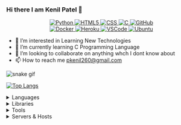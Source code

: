### Hi there I am Kenil Patel 👋

<div align="center">
  <div>
    <a href="https://python.org/" target="_blank">
      <img
        src="https://img.icons8.com/fluency/58/000000/python.png"
        alt="Python"
        width="52"
        height="50"
      />
    </a>
     <a href="https://developer.mozilla.org/en-US/docs/Glossary/HTML5" target="_blank">
      <img
        src="https://img.icons8.com/color/58/000000/html-5--v1.png"
        alt="HTML5"
        width="52"
        height="50"
      />
    </a>
    <a href="https://developer.mozilla.org/en-US/docs/Web/CSS" target="_blank">
      <img
        src="https://img.icons8.com/color/58/000000/css3.png"
        alt="CSS"
        width="52"
        height="50"
      />
    </a>  
    <a href="https://www.cprogramming.com/" target="_blank">
      <img
        src="https://img.icons8.com/color/50/000000/c-programming.png"
        alt="C"
        width="52"
        height="50"
      />
    </a>
    <a href="https://github.com" target="_blank">
      <img
        src="https://img.icons8.com/material-outlined/58/000000/github.png"
        alt="GitHub"
        width="52"
        height="50"
      />
    </a>
  </div>
    <a href="https://docker.com" target="_blank">
      <img
        src="https://img.icons8.com/color/50/000000/docker.png"
        alt="Docker"
        width="52"
        height="50"
      />
    </a>
    <a href="https://heroku.com" target="_blank">
      <img
        src="https://img.icons8.com/color/58/000000/heroku.png"
        alt="Heroku"
        width="52"
        height="48"
      />
    </a>
    <a href="https://code.visualstudio.com" target="_blank">
      <img
        src="https://img.icons8.com/color/59/000000/visual-studio-code-2019.png"
        alt="VSCode"
        width="54"
        height="50"
      />
    </a>
    <a href="https://ubuntu.com" target="_blank">
      <img
        src="https://img.icons8.com/color/58/000000/ubuntu--v1.png"
        alt="Ubuntu"
        width="52"
        height="52"
      />
    </a>
  </div>
 </div>
 
- 👀 I’m interested in Learning New Technologies
- 🌱 I’m currently learning C Programming Language
- 💞️ I’m looking to collaborate on anything whch I dont know about
- 📫 How to reach me pkenil260@gmail.com

![snake gif](https://web.archive.org/web/20220612152338/https://raw.githubusercontent.com/missemily2022/missemily2022/output/github-contribution-grid-snake.svg)


[![Top Langs](https://github-readme-stats.vercel.app/api/top-langs/?username=missemily2022)](https://github.com/missemily2022)

</details>

<details>
    <summary>Languages</summary>
    <br/>
<p align="left"> <a href="https://www.cprogramming.com/" target="_blank"> <img src="https://img.icons8.com/color/50/000000/c-programming.png" alt="bash" width="40" height="40"/> </a> <a href="https://www.w3.org/html/ target="_blank"> <img src="https://raw.githubusercontent.com/devicons/devicon/master/icons/html5/html5-original-wordmark.svg" alt="html5" width="40" height="40"/> </a> <a href="https://developer.mozilla.org/en-US/docs/Web/CSS" target="_blank"> <img src="https://img.icons8.com/color/58/000000/css3.png" alt="css" width="40" height="40"/> </a> <a href="https://www.python.org" target="_blank"> <img src="https://raw.githubusercontent.com/devicons/devicon/master/icons/python/python-original.svg" alt="python" width="40" height="40"/> </a> </p>

</details>

<details>
    <summary>Libraries</summary>
    <br/>
<p align="left"> <a href="https://github.com/pyrogram/pyrogram" target="_blank"> <img src="https://avatars.githubusercontent.com/u/34474300?s=200&v=4" alt="pyrogram" width="50" height="50"/> </a> </p>

</details>

<!-- <details>
    <summary>Fav Databases</summary>
    <br/>
<p align="left"> <a href="https://www.mongodb.com/" target="_blank"> <img src="https://raw.githubusercontent.com/devicons/devicon/master/icons/mongodb/mongodb-original-wordmark.svg" alt="mongodb" width="40" height="40"/> </a> <a href="https://www.mysql.com/" target="_blank"> <img src="https://raw.githubusercontent.com/devicons/devicon/master/icons/mysql/mysql-original-wordmark.svg" alt="mysql" width="40" height="40"/> </a> <a href="https://www.postgresql.org" target="_blank"> <img src="https://raw.githubusercontent.com/devicons/devicon/master/icons/postgresql/postgresql-original-wordmark.svg" alt="postgresql" width="40" height="40"/> </a> </p>

</details> -->

<details>
    <summary>Tools</summary>
    <br/>
<p align="left"> <a href="https://www.docker.com/" target="_blank"> <img src="https://raw.githubusercontent.com/devicons/devicon/master/icons/docker/docker-original-wordmark.svg" alt="docker" width="40" height="40"/> </a> <a href="https://code.visualstudio.comb" target="_blank"> <img src="https://img.icons8.com/color/59/000000/visual-studio-code-2019.png" alt="vcsode" width="40" height="40"/> </a> </p>

</details>

<details>
    <summary>Servers & Hosts</summary>
    <br/>
<p align="left"> <a href="https://github.com/" target="_blank"> <img src="https://github.com/devicons/devicon/raw/master/icons/github/github-original-wordmark.svg" alt="github" width="40" height="40"/> <a href="https://www.oracle.com/in/cloud/" target="_blank"> <img src="https://img.icons8.com/color/58/000000/oracle-logo.png" alt="oracle" width="45" height="45"/> </a>  </a> <a href="https://aws.amazon.com" target="_blank"> <img src="https://github.com/Thomas-George-T/Thomas-George-T/raw/master/assets/aws.svg" alt="aws" width="40" height="40"/> </a> <a href="https://azure.microsoft.com/en-in/" target="_blank"> <img src="https://www.vectorlogo.zone/logos/microsoft_azure/microsoft_azure-icon.svg" alt="azure" width="40" height="40"/> </a> <a href="https://cloud.google.com" target="_blank"> <img src="https://www.vectorlogo.zone/logos/google_cloud/google_cloud-icon.svg" alt="gcp" width="40" height="40"/> </a> <a href="https://heroku.com" target="_blank"> <img src="https://github.com/Thomas-George-T/Thomas-George-T/raw/master/assets/heroku.svg" alt="heroku" width="48" height="50"/> </a> </p>

</details>

<!---
kenilpatell/kenilpatell is a ✨ special ✨ repository because its `README.md` (this file) appears on your GitHub profile.
You can click the Preview link to take a look at your changes.
--->
